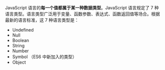 JavaScript 语言的**每一个值都属于某一种数据类型**。JavaScript 语言规定了 7 种语言类型。语言类型广泛用于变量、函数参数、表达式、函数返回值等场合。根据最新的语言标准，这 7 种语言类型是：
- Undefined
- Null
- Boolean
- String
- Number
- Symbol （ES6 中新加入的类型）
- Object